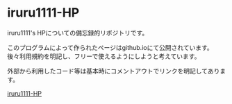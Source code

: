 # iruru1111-HP
iruru1111's HPについての備忘録的リポジトリです。

このプログラムによって作られたページはgithub.ioにて公開されています。  
後々利用規約を明記し、フリーで使えるようにしようと考えています。

外部から利用したコード等は基本時にコメントアウトでリンクを明記してあります。

[iruru1111-HP](https://iruru1111.github.io)
